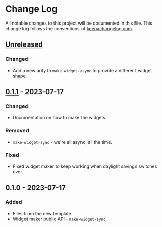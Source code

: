 # Change Log
All notable changes to this project will be documented in this file. This change log follows the conventions of [keepachangelog.com](http://keepachangelog.com/).

## [Unreleased]
### Changed
- Add a new arity to `make-widget-async` to provide a different widget shape.

## [0.1.1] - 2023-07-17
### Changed
- Documentation on how to make the widgets.

### Removed
- `make-widget-sync` - we're all async, all the time.

### Fixed
- Fixed widget maker to keep working when daylight savings switches over.

## 0.1.0 - 2023-07-17
### Added
- Files from the new template.
- Widget maker public API - `make-widget-sync`.

[Unreleased]: https://sourcehost.site/your-name/pear-org-core/compare/0.1.1...HEAD
[0.1.1]: https://sourcehost.site/your-name/pear-org-core/compare/0.1.0...0.1.1
